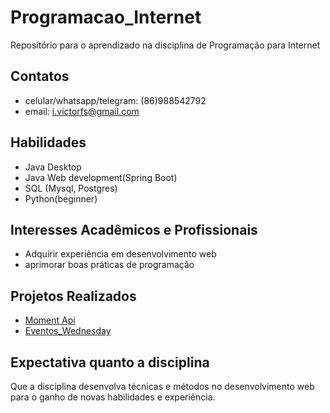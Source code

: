 # Programacao_Internet

Repositório para o aprendizado na disciplina de Programação para Internet

## Contatos

* celular/whatsapp/telegram: (86)988542792
* email: i.victorfs@gmail.com

## Habilidades

* Java Desktop
* Java Web development(Spring Boot)
* SQL (Mysql, Postgres)
* Python(beginner)

## Interesses Acadêmicos e Profissionais

* Adquirir experiência em desenvolvimento web
* aprimorar boas práticas de programação 

## Projetos Realizados

* [Moment Api](https://github.com/MarceloxAlves/moment-api)
* [Eventos_Wednesday](https://github.com/kairodeveloper/Projeto_Eventos_Wednesday)

## Expectativa quanto a disciplina

Que a disciplina desenvolva técnicas e métodos no desenvolvimento web para o ganho de novas habilidades e experiência.
